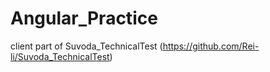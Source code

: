 # Angular_Practice

client part of Suvoda_TechnicalTest (https://github.com/Rei-li/Suvoda_TechnicalTest)

